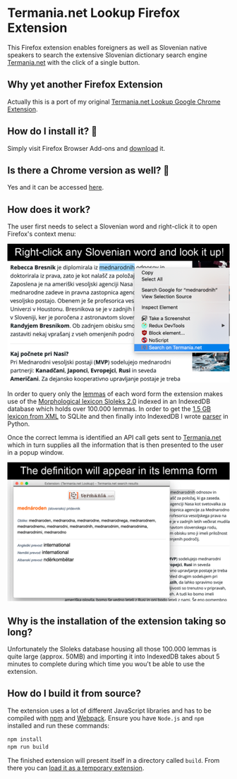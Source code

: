 # Termania.net Lookup Firefox Extension

This Firefox extension enables foreigners as well as Slovenian native speakers to search the extensive Slovenian
dictionary search engine [Termania.net](https://www.termania.net) with the click of a single button.

## Why yet another Firefox Extension
Actually this is a port of my original [Termania.net Lookup Google Chrome Extension](https://github.com/techouse/termania-chrome-extension).

## How do I install it? :rocket:
Simply visit Firefox Browser Add-ons and [download](https://addons.mozilla.org/en-US/firefox/addon/termania-net-lookup/) it.

## Is there a Chrome version as well? :crystal_ball:
Yes and it can be accessed [here](https://github.com/techouse/termania-chrome-extension).

## How does it work?
The user first needs to select a Slovenian word and right-click it to open Firefox's context menu:

![Context menu](screenshots/context.png)

In order to query only the [lemmas][1] of each word form the extension makes use of the
[Morphological lexicon Sloleks 2.0](http://eng.slovenscina.eu/sloleks/opis) indexed in an IndexedDB database
which holds over 100.000 lemmas.
In order to get the [1.5 GB lexicon from XML](https://www.clarin.si/repository/xmlui/handle/11356/1230) to SQLite and
then finally into IndexedDB I wrote [parser](https://github.com/techouse/sloleks-parser) in Python.

Once the correct lemma is identified an API call gets sent to [Termania.net](https://www.termania.net)
which in turn supplies all the information that is then presented to the user in a popup window.

![Results](screenshots/result.png)

## Why is the installation of the extension taking so long?
Unfortunately the Sloleks database housing all those 100.000 lemmas is quite large (approx. 50MB)
and importing it into IndexedDB takes about 5 minutes to complete during which time you wou't be
able to use the extension.

## How do I build it from source?
The extension uses a lot of different JavaScript libraries and has to be compiled with [npm](https://nodejs.org/en/)
and [Webpack](https://webpack.js.org). Ensure you have `Node.js` and `npm` installed and run these commands:

```bash
npm install
npm run build
```

The finished extension will present itself in a directory called `build`. From there you can
[load it as a temporary extension](https://extensionworkshop.com/documentation/develop/temporary-installation-in-firefox/).


[1]: https://en.wikipedia.org/wiki/Lemma_(morphology)
